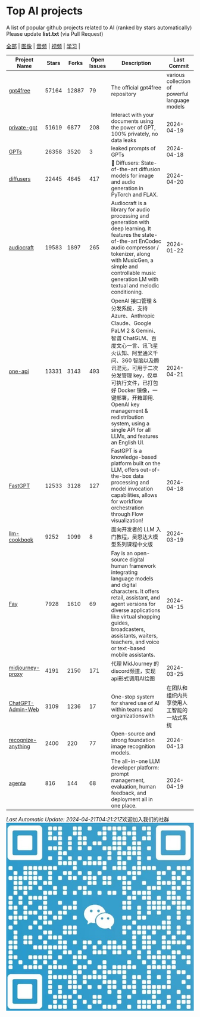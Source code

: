 # Top AI projects
A list of popular github projects related to AI (ranked by stars automatically)
Please update **list.txt** (via Pull Request)

<a href="./README.md">全部</a> |   <a href="./READMEpicture.md">图像</a> |   <a href="./READMEaudio.md">音频</a> | <a href="./READMEvideo.md">视频</a> | <a href="./READMElearn.md">学习</a> | 

| Project Name | Stars | Forks | Open Issues | Description | Last Commit |
| ------------ | ----- | ----- | ----------- | ----------- | ----------- |
| [gpt4free](https://github.com/xtekky/gpt4free) | 57164 | 12887 | 79 | The official gpt4free repository | various collection of powerful language models | 2024-04-20 |
| [private-gpt](https://github.com/zylon-ai/private-gpt) | 51619 | 6877 | 208 | Interact with your documents using the power of GPT, 100% privately, no data leaks | 2024-04-19 |
| [GPTs](https://github.com/linexjlin/GPTs) | 26358 | 3520 | 3 | leaked prompts of GPTs | 2024-04-18 |
| [diffusers](https://github.com/huggingface/diffusers) | 22445 | 4645 | 417 | 🤗 Diffusers: State-of-the-art diffusion models for image and audio generation in PyTorch and FLAX. | 2024-04-20 |
| [audiocraft](https://github.com/facebookresearch/audiocraft) | 19583 | 1897 | 265 | Audiocraft is a library for audio processing and generation with deep learning. It features the state-of-the-art EnCodec audio compressor / tokenizer, along with MusicGen, a simple and controllable music generation LM with textual and melodic conditioning. | 2024-01-22 |
| [one-api](https://github.com/songquanpeng/one-api) | 13331 | 3143 | 493 | OpenAI 接口管理 & 分发系统，支持 Azure、Anthropic Claude、Google PaLM 2 & Gemini、智谱 ChatGLM、百度文心一言、讯飞星火认知、阿里通义千问、360 智脑以及腾讯混元，可用于二次分发管理 key，仅单可执行文件，已打包好 Docker 镜像，一键部署，开箱即用. OpenAI key management & redistribution system, using a single API for all LLMs, and features an English UI. | 2024-04-21 |
| [FastGPT](https://github.com/labring/FastGPT) | 12533 | 3128 | 127 | FastGPT is a knowledge-based platform built on the LLM, offers out-of-the-box data processing and model invocation capabilities, allows for workflow orchestration through Flow visualization! | 2024-04-18 |
| [llm-cookbook](https://github.com/datawhalechina/llm-cookbook) | 9252 | 1099 | 8 | 面向开发者的 LLM 入门教程，吴恩达大模型系列课程中文版 | 2024-03-19 |
| [Fay](https://github.com/xszyou/Fay) | 7928 | 1610 | 69 | Fay is an open-source digital human framework integrating language models and digital characters. It offers retail, assistant, and agent versions for diverse applications like virtual shopping guides, broadcasters, assistants, waiters, teachers, and voice or text-based mobile assistants. | 2024-04-15 |
| [midjourney-proxy](https://github.com/novicezk/midjourney-proxy) | 4191 | 2150 | 171 | 代理 MidJourney 的discord频道，实现api形式调用AI绘图 | 2024-03-25 |
| [ChatGPT-Admin-Web](https://github.com/AprilNEA/ChatGPT-Admin-Web) | 3109 | 1236 | 17 | One-stop system for shared use of AI within teams and organizationswith | 在团队和组织内共享使用人工智能的一站式系统 | 2023-12-27 |
| [recognize-anything](https://github.com/xinyu1205/recognize-anything) | 2400 | 220 | 77 | Open-source and strong foundation image recognition models. | 2024-04-13 |
| [agenta](https://github.com/Agenta-AI/agenta) | 816 | 144 | 68 | The all-in-one LLM developer platform: prompt management, evaluation, human feedback, and deployment all in one place. | 2024-04-19 |

*Last Automatic Update: 2024-04-21T04:21:21Z*欢迎加入我们的社群 ![](https://raw.githubusercontent.com/mouuii/picture/master/weichat.jpg) 